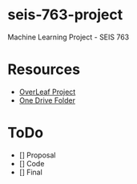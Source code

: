 # seis-763-project
Machine Learning Project - SEIS 763

# Resources
- [OverLeaf Project](https://www.overleaf.com/read/jkkzjbmxgpxf#c748ec)
- [One Drive Folder](https://uofstthomasmn-my.sharepoint.com/:f:/r/personal/tran8073_stthomas_edu/Documents/SEIS763%20Project?csf=1&web=1&e=bx7Y6a)

# ToDo
- [] Proposal
- [] Code
- [] Final
